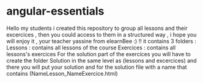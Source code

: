 # angular-essentials
Hello my students i created this repository to group all lessons and their excercices , then you could access to them in a structured way , i hope you will enjoy it ,
your teacher yassine from elearnBee :) !! 
it contains 3 folders : 
Lessons : contains all lessons of the course
Exercices : contains all lessons's exercices 
For the solution part of the exercices you will have to create the folder Solution in the same level as (lessons and excercices) 
and there you will put your solution and for the solution file with a name that contains (NameLesson_NameExercice.html)
